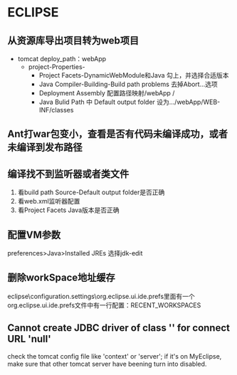 # ECLIPSE

## 从资源库导出项目转为web项目

* tomcat deploy_path：webApp
  * project-Properties-
    * Project Facets-DynamicWebModule和Java 勾上，并选择合适版本
    * Java Compiler-Building-Build path problems 去掉Abort...选项
    * Deployment Assembly 配置路径映射/webApp /
    * Java Bulid Path 中 Default output folder 设为.../webApp/WEB-INF/classes

## Ant打war包变小，查看是否有代码未编译成功，或者未编译到发布路径

## 编译找不到监听器或者类文件

  1. 看build path Source-Default output folder是否正确
  2. 看web.xml监听器配置
  3. 看Project Facets Java版本是否正确

## 配置VM参数

  preferences>Java>Installed JREs 选择jdk-edit

## 删除workSpace地址缓存

  eclipse\configuration\.settings\org.eclipse.ui.ide.prefs里面有一个org.eclipse.ui.ide.prefs文件中有一行配置：RECENT_WORKSPACES

## Cannot create JDBC driver of class '' for connect URL 'null'

  check the tomcat config file like 'context' or 'server';
  if it's on MyEclipse, make sure that other tomcat server have beening turn into disabled.

